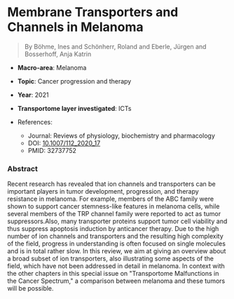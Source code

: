 # Membrane Transporters and Channels in Melanoma

> By Böhme, Ines and Schönherr, Roland and Eberle, Jürgen and Bosserhoff, Anja Katrin

- **Macro-area**: Melanoma
- **Topic**: Cancer progression and therapy
- **Year**: 2021
- **Transportome layer investigated**: ICTs

- References:
  - Journal: Reviews of physiology, biochemistry and pharmacology
  - DOI: [10.1007/112_2020_17](https://doi.org/10.1007/112_2020_17)
  - PMID: 32737752

### Abstract

Recent research has revealed that ion channels and transporters can be important players in tumor development, progression, and therapy resistance in melanoma. For example, members of the ABC family were shown to support cancer stemness-like features in melanoma cells, while several members of the TRP channel family were reported to act as tumor suppressors.Also, many transporter proteins support tumor cell viability and thus suppress apoptosis induction by anticancer therapy. Due to the high number of ion channels and transporters and the resulting high complexity of the field, progress in understanding is often focused on single molecules and is in total rather slow. In this review, we aim at giving an overview about a broad subset of ion transporters, also illustrating some aspects of the field, which have not been addressed in detail in melanoma. In context with the other chapters in this special issue on "Transportome Malfunctions in the Cancer Spectrum," a comparison between melanoma and these tumors will be possible.
